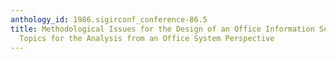 ```yaml
---
anthology_id: 1986.sigirconf_conference-86.5
title: Methodological Issues for the Design of an Office Information Server - Focal
  Topics for the Analysis from an Office System Perspective
---
```

